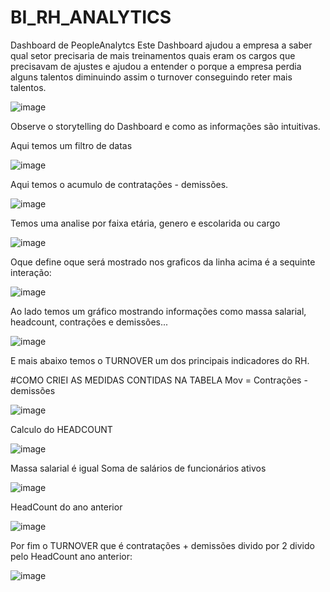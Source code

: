 # BI_RH_ANALYTICS
Dashboard de PeopleAnalytcs
Este Dashboard ajudou a empresa a saber qual setor precisaria de mais treinamentos quais eram os cargos que precisavam de ajustes
e ajudou a entender o porque a empresa perdia alguns talentos diminuindo assim o turnover conseguindo reter mais talentos.


![image](https://github.com/175942/BI_RH_ANALYTICS/assets/162825773/8d117f5d-ed62-4842-9726-7a258828164d)

Observe o storytelling do Dashboard e como as informações são intuitivas.

Aqui temos um filtro de datas

![image](https://github.com/175942/BI_RH_ANALYTICS/assets/162825773/8cbcde55-53c4-4ce8-b75f-1d27eea50646)

Aqui temos o acumulo de contratações - demissões.

![image](https://github.com/175942/BI_RH_ANALYTICS/assets/162825773/70babe9f-23a1-4cf0-a264-0aa7c7a659d5)

Temos uma analise por faixa etária, genero e escolarida ou cargo 

![image](https://github.com/175942/BI_RH_ANALYTICS/assets/162825773/cfafbe4c-8c4b-4bcc-b22a-ec0810451ab8)

Oque define oque será mostrado nos graficos da linha acima é a sequinte interação:

![image](https://github.com/175942/BI_RH_ANALYTICS/assets/162825773/a42e42d5-dbab-4cb1-8317-5e9d75cfe89c)

Ao lado temos um gráfico mostrando informações como massa salarial, headcount, contrações e demissões...

![image](https://github.com/175942/BI_RH_ANALYTICS/assets/162825773/8c1b69f3-a5c2-4dab-a663-7b28079c1297)

E mais abaixo temos o TURNOVER um dos principais indicadores do RH.

#COMO CRIEI AS MEDIDAS CONTIDAS NA TABELA
Mov = Contrações - demissões

![image](https://github.com/175942/BI_RH_ANALYTICS/assets/162825773/8764c5d1-1cfa-425e-95a9-0989055aa22b)


Calculo do HEADCOUNT

![image](https://github.com/175942/BI_RH_ANALYTICS/assets/162825773/4ad9597b-ff29-4f22-aab7-0387eb79e946)

Massa salarial é igual Soma de salários de funcionários ativos

![image](https://github.com/175942/BI_RH_ANALYTICS/assets/162825773/05a463b6-f0ed-4a4c-ac00-5406686b7138)

HeadCount do ano anterior

![image](https://github.com/175942/BI_RH_ANALYTICS/assets/162825773/a6dfef2a-723e-4e76-ad92-74024e57535f)

Por fim o TURNOVER que é contratações + demissões divido por 2 divido pelo HeadCount ano anterior:

 ![image](https://github.com/175942/BI_RH_ANALYTICS/assets/162825773/0c38ad44-eb2e-41c7-ae42-16864543708e)










